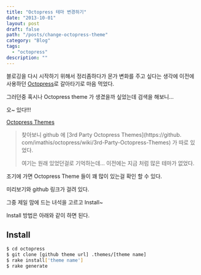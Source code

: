 ```yaml
---
title: "Octopress 테마 변경하기"
date: "2013-10-01"
layout: post
draft: false
path: "/posts/change-octopress-theme"
category: "Blog"
tags: 
  - "octopress"
description: ""  
---
```


블로깅을 다시 시작하기 위해서 정리좀하다가 몬가 변화를 주고 싶다는 생각에 이전에 사용하던 [Octopress](http://octopress.org)로 갈아타기로 마음 먹었다.

그러던중 혹시나 Octopress theme 가 생겼을까 싶었는데 검색을 해보니...

오~ 있다!!!

[Octopress Themes](http://opthemes.com)

> 찾아보니 github 에 [3rd Party Octopress Themes](https://github. com/imathis/octopress/wiki/3rd-Party-Octopress-Themes) 가 따로 있었다.
>
> 여기는 원래 있었던걸로 기억하는데... 이전에는 지금 처럼 많은 테마가 없었다.

조기에 가면 Octopress Theme 들이 꽤 많이 있는걸 확인 할 수 있다.

미리보기와 github 링크가 걸려 있다.

그중 제일 맘에 드는 녀석을 고르고 Install~

Install 방법은 아래와 같이 하면 된다.

## Install

```bash
$ cd octopress
$ git clone [github theme url] .themes/[theme name]
$ rake install['theme name']
$ rake generate
```

